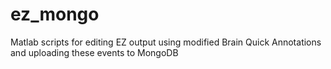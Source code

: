 # ez_mongo
Matlab scripts for editing EZ output using modified Brain Quick Annotations and uploading these events to MongoDB
